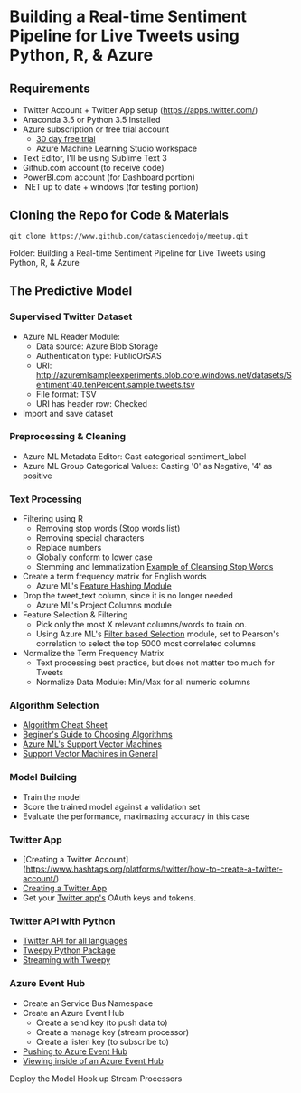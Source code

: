 # Building a Real-time Sentiment Pipeline for Live Tweets using Python, R, & Azure

## Requirements
* Twitter Account + Twitter App setup (https://apps.twitter.com/)
* Anaconda 3.5 or Python 3.5 Installed
* Azure subscription or free trial account
	* [30 day free trial](https://azure.microsoft.com/en-us/pricing/free-trial/)
	* Azure Machine Learning Studio workspace
* Text Editor, I'll be using Sublime Text 3
* Github.com account (to receive code)
* PowerBI.com account (for Dashboard portion)
* .NET up to date + windows (for testing portion)

## Cloning the Repo for Code & Materials
```
git clone https://www.github.com/datasciencedojo/meetup.git
```
Folder: Building a Real-time Sentiment Pipeline for Live Tweets using Python, R, & Azure

## The Predictive Model

### Supervised Twitter Dataset
* Azure ML Reader Module:
	* Data source: Azure Blob Storage
	* Authentication type: PublicOrSAS
	* URI: http://azuremlsampleexperiments.blob.core.windows.net/datasets/Sentiment140.tenPercent.sample.tweets.tsv
	* File format: TSV
	* URI has header row: Checked
* Import and save dataset

### Preprocessing & Cleaning
* Azure ML Metadata Editor: Cast categorical sentiment_label
* Azure ML Group Categorical Values: Casting '0' as Negative, '4' as positive

### Text Processing
* Filtering using R
	* Removing stop words (Stop words list)
	* Removing special characters
	* Replace numbers
	* Globally conform to lower case
	* Stemming and lemmatization
	[Example of Cleansing Stop Words](http://demos.datasciencedojo.com/demo/stopwords/)
* Create a term frequency matrix for English words
	* Azure ML's [Feature Hashing Module](https://msdn.microsoft.com/library/azure/c9a82660-2d9c-411d-8122-4d9e0b3ce92a)
* Drop the tweet_text column, since it is no longer needed
	* Azure ML's Project Columns module
* Feature Selection & Filtering
	* Pick only the most X relevant columns/words to train on. 
	* Using Azure ML's [Filter based Selection](https://msdn.microsoft.com/library/azure/818b356b-045c-412b-aa12-94a1d2dad90f) module, set to Pearson's correlation to select the top 5000 most correlated columns
* Normalize the Term Frequency Matrix
	* Text processing best practice, but does not matter too much for Tweets
	* Normalize Data Module: Min/Max for all numeric columns

### Algorithm Selection
* [Algorithm Cheat Sheet](https://azure.microsoft.com/en-us/documentation/articles/machine-learning-algorithm-cheat-sheet/)
* [Beginer's Guide to Choosing Algorithms](https://azure.microsoft.com/en-us/documentation/articles/machine-learning-algorithm-choice/)
* [Azure ML's Support Vector Machines](https://msdn.microsoft.com/en-us/library/azure/dn905835.aspx)
* [Support Vector Machines in General](https://en.wikipedia.org/wiki/Support_vector_machine)

### Model Building
* Train the model
* Score the trained model against a validation set
* Evaluate the performance, maximaxing accuracy in this case

### Twitter App
* [Creating a Twitter Account] (https://www.hashtags.org/platforms/twitter/how-to-create-a-twitter-account/)
* [Creating a Twitter App](http://www.ning.com/help/?p=4955)
* Get your [Twitter app's](https://apps.twitter.com/) OAuth keys and tokens.

### Twitter API with Python
* [Twitter API for all languages](https://dev.twitter.com/overview/api/twitter-libraries)
* [Tweepy Python Package](https://github.com/tweepy/tweepy)
* [Streaming with Tweepy](http://tweepy.readthedocs.org/en/v3.2.0/streaming_how_to.html?highlight=stream)

### Azure Event Hub
* Create an Service Bus Namespace
* Create an Azure Event Hub
	* Create a send key (to push data to)
	* Create a manage key (stream processor)
	* Create a listen key (to subscribe to)
* [Pushing to Azure Event Hub](http://azure-sdk-for-python.readthedocs.org/en/latest/servicebus.html)
* [Viewing inside of an Azure Event Hub](https://azure.microsoft.com/en-us/documentation/articles/event-hubs-csharp-ephcs-getstarted/)

Deploy the Model
Hook up Stream Processors